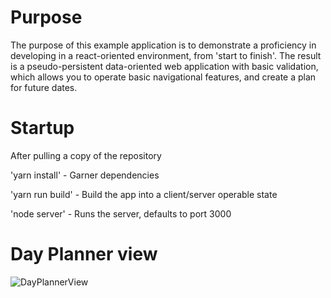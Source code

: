 # Purpose

The purpose of this example application is to demonstrate a proficiency in
developing in a react-oriented environment, from 'start to finish'. The result is
a pseudo-persistent data-oriented web application with basic validation, which allows
you to operate basic navigational features, and create a plan for future dates.

# Startup

After pulling a copy of the repository

'yarn install' - Garner dependencies

'yarn run build' - Build the app into a client/server operable state

'node server' - Runs the server, defaults to port 3000

# Day Planner view

![DayPlannerView](../master/docs/dayplannerexample.PNG)
